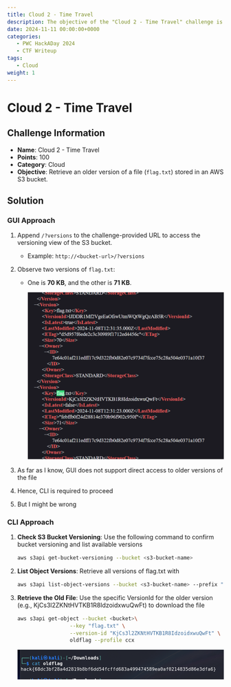 ```yaml
---
title: Cloud 2 - Time Travel
description: The objective of the "Cloud 2 - Time Travel" challenge is to retrieve an older version of the flag stored in an AWS S3 bucket.
date: 2024-11-11 00:00:00+0000
categories:
   - PWC HackADay 2024
   - CTF Writeup
tags:
   - Cloud
weight: 1     
---
```

# Cloud 2 - Time Travel

## Challenge Information
- **Name**: Cloud 2 - Time Travel
- **Points**: 100
- **Category**: Cloud
- **Objective**: Retrieve an older version of a file (`flag.txt`) stored in an AWS S3 bucket.

## Solution

### GUI Approach
1. Append `/?versions` to the challenge-provided URL to access the versioning view of the S3 bucket.
   - Example: `http://<bucket-url>/?versions`
2. Observe two versions of `flag.txt`:
   - One is **70 KB**, and the other is **71 KB**.

      ![Flag](image.png)

3. As far as I know, GUI does not support direct access to older versions of the file
4. Hence, CLI is required to proceed
5. But I might be wrong

### CLI Approach
1. **Check S3 Bucket Versioning**: Use the following command to confirm bucket versioning and list available versions
    ```bash
    aws s3api get-bucket-versioning --bucket <s3-bucket-name>
    ```
2. **List Object Versions**: Retrieve all versions of flag.txt with
    ```bash
    aws s3api list-object-versions --bucket <s3-bucket-name> --prefix "flag.txt"
    ```
3. **Retrieve the Old File**: Use the specific VersionId for the older version (e.g., KjCs3l2ZKNtHVTKB1R8IdzoidxwuQwFt) to download the file
    ```bash
    aws s3api get-object --bucket <bucket>\
                     --key "flag.txt" \
                     --version-id "KjCs3l2ZKNtHVTKB1R8IdzoidxwuQwFt" \
                     oldflag --profile ccx
    ```

    ![Flag](image-1.png)